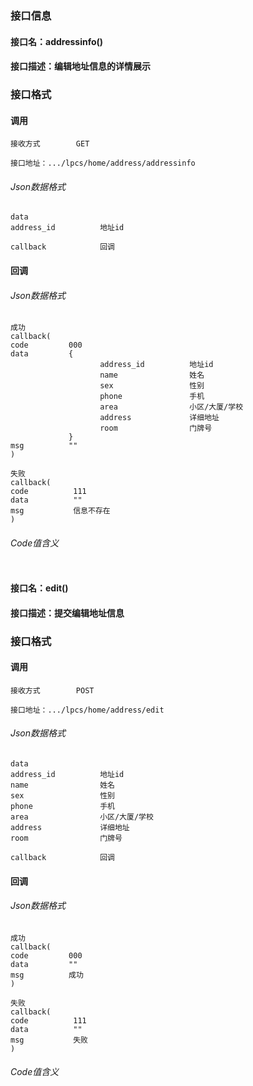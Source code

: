 ### 接口信息
#### 接口名：addressinfo()
#### 接口描述：编辑地址信息的详情展示

### 接口格式

#### 调用

```
接收方式        GET
```

```
接口地址：.../lpcs/home/address/addressinfo
```

###### Json数据格式
```
data
address_id          地址id

callback            回调
```

#### 回调
###### Json数据格式

```
成功
callback(
code         000
data         {
                    address_id          地址id
                    name                姓名
                    sex                 性别
                    phone               手机
                    area                小区/大厦/学校
                    address             详细地址
                    room                门牌号
             }
msg          ""
)
```

```
失败
callback(
code          111
data          ""
msg           信息不存在
)
```

###### Code值含义

```
```
#### 接口名：edit()
#### 接口描述：提交编辑地址信息

### 接口格式

#### 调用

```
接收方式        POST
```

```
接口地址：.../lpcs/home/address/edit
```

###### Json数据格式
```
data
address_id          地址id
name                姓名
sex                 性别
phone               手机
area                小区/大厦/学校
address             详细地址
room                门牌号

callback            回调
```

#### 回调
###### Json数据格式

```
成功
callback(
code         000
data         ""
msg          成功
)
```

```
失败
callback(
code          111
data          ""
msg           失败
)
```

###### Code值含义

```
```
